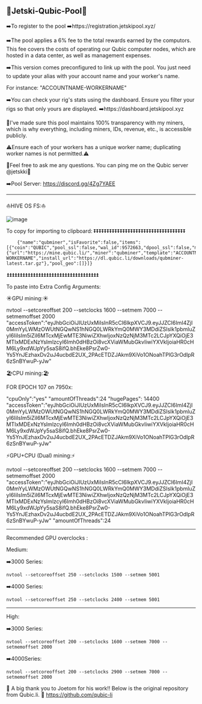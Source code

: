 🌊Jetski-Qubic-Pool🌊
----------------------

➡️To register to the pool
➡️https://registration.jetskipool.xyz/ 



➡️The pool applies a 6% fee to the total rewards earned by the computors. This fee covers the costs of operating our Qubic computer nodes, which are hosted in a data center, as well as management expenses.

➡️This version comes preconfigured to link up with the pool. You just need to update your alias with your account name and your worker's name.

For instance: "ACCOUNTNAME-WORKERNAME"

➡️You can check your rig's stats using the dashboard. Ensure you filter your rigs so that only yours are displayed. 
➡️https://dashboard.jetskipool.xyz 


🤝I've made sure this pool maintains 100% transparency with my miners, which is why everything, including miners, IDs, revenue, etc., is accessible publicly.


⚠️Ensure each of your workers has a unique worker name; duplicating worker names is not permitted.⚠️

🌴Feel free to ask me any questions. You can ping me on the Qubic server @jetskki🌴

➡️Pool Server: https://discord.gg/4Zg7YAEE

-----------------------------
⛵HIVE OS FS:⛵

![image](https://github.com/jtskxx/Jetski-Qubic-Pool/assets/158655936/4d9b9238-f08a-4ec6-8fc0-fc67864a9fa7)

To copy for importing to clipboard:
⏬⏬⏬⏬⏬⏬⏬⏬⏬⏬⏬⏬⏬⏬⏬⏬⏬⏬⏬⏬⏬⏬⏬⏬⏬⏬⏬⏬⏬⏬⏬⏬⏬⏬⏬

        {"name":"qubminer","isFavorite":false,"items":[{"coin":"QUBIC","pool_ssl":false,"wal_id":9572663,"dpool_ssl":false,"miner":"custom","miner_alt":"qubminer","miner_config":{"url":"https://mine.qubic.li/","miner":"qubminer","template":"ACCOUNTNAME-WORKERNAME","install_url":"https://dl.qubic.li/downloads/qubminer-latest.tar.gz"},"pool_geo":[]}]}

⏫⏫⏫⏫⏫⏫⏫⏫⏫⏫⏫⏫⏫⏫⏫⏫⏫⏫⏫⏫⏫⏫⏫⏫⏫⏫⏫⏫⏫⏫⏫⏫⏫⏫⏫

To paste into Extra Config Arguments:

☀️GPU mining:☀️

nvtool --setcoreoffset 200 --setclocks 1600 --setmem 7000 --setmemoffset 2000
"accessToken":"eyJhbGciOiJIUzUxMiIsInR5cCI6IkpXVCJ9.eyJJZCI6ImI4ZjI0MmYyLWMzOWUtNGQwNS1hNGQ0LWRkYmQ0MWY3MDdiZSIsIk1pbmluZyI6IiIsIm5iZiI6MTcxMjEwMTE3NiwiZXhwIjoxNzQzNjM3MTc2LCJpYXQiOjE3MTIxMDExNzYsImlzcyI6Imh0dHBzOi8vcXViaWMubGkvIiwiYXVkIjoiaHR0cHM6Ly9xdWJpYy5saS8ifQ.bhEke8PsrZw0-Ys5YnJEzhaxDv2uJ4ucbdE2UX_2PAcETDZJAkm9XiVo1ONoahTPlG3rOdlpR6zSnBYwuP-yJw"

🏖️CPU mining:🏖️

FOR EPOCH 107 on 7950x:

"cpuOnly":"yes" 
"amountOfThreads":24
"hugePages": 14400
"accessToken":"eyJhbGciOiJIUzUxMiIsInR5cCI6IkpXVCJ9.eyJJZCI6ImI4ZjI0MmYyLWMzOWUtNGQwNS1hNGQ0LWRkYmQ0MWY3MDdiZSIsIk1pbmluZyI6IiIsIm5iZiI6MTcxMjEwMTE3NiwiZXhwIjoxNzQzNjM3MTc2LCJpYXQiOjE3MTIxMDExNzYsImlzcyI6Imh0dHBzOi8vcXViaWMubGkvIiwiYXVkIjoiaHR0cHM6Ly9xdWJpYy5saS8ifQ.bhEke8PsrZw0-Ys5YnJEzhaxDv2uJ4ucbdE2UX_2PAcETDZJAkm9XiVo1ONoahTPlG3rOdlpR6zSnBYwuP-yJw"

⚡GPU+CPU (Dual) mining:⚡

nvtool --setcoreoffset 200 --setclocks 1600 --setmem 7000 --setmemoffset 2000
"accessToken":"eyJhbGciOiJIUzUxMiIsInR5cCI6IkpXVCJ9.eyJJZCI6ImI4ZjI0MmYyLWMzOWUtNGQwNS1hNGQ0LWRkYmQ0MWY3MDdiZSIsIk1pbmluZyI6IiIsIm5iZiI6MTcxMjEwMTE3NiwiZXhwIjoxNzQzNjM3MTc2LCJpYXQiOjE3MTIxMDExNzYsImlzcyI6Imh0dHBzOi8vcXViaWMubGkvIiwiYXVkIjoiaHR0cHM6Ly9xdWJpYy5saS8ifQ.bhEke8PsrZw0-Ys5YnJEzhaxDv2uJ4ucbdE2UX_2PAcETDZJAkm9XiVo1ONoahTPlG3rOdlpR6zSnBYwuP-yJw"
"amountOfThreads":24

----------------

Recommended GPU overclocks :

Medium:

➡️3000 Series: 

	nvtool --setcoreoffset 250 --setclocks 1500 --setmem 5001
➡️4000 Series:

	nvtool --setcoreoffset 250 --setclocks 2400 --setmem 5001
------
High:

➡️3000 Series:

	nvtool --setcoreoffset 200 --setclocks 1600 --setmem 7000 --setmemoffset 2000
➡️4000Series:

	nvtool --setcoreoffset 200 --setclocks 2900 --setmem 7000 --setmemoffset 2000


🫶 A big thank you to Joetom for his work!! Below is the original repository from Qubic.li. 🫶
https://github.com/qubic-li


